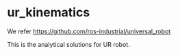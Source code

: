 # ur_kinematics
We refer https://github.com/ros-industrial/universal_robot

This is the analytical solutions for UR robot.

